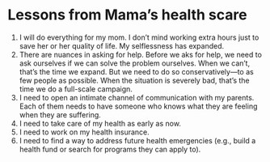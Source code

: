 # Lessons from Mama’s health scare

1. I will do everything for my mom. I don’t mind working extra hours just to save her or her quality of life. My selflessness has expanded.
2. There are nuances in asking for help. Before we aks for help, we need to ask ourselves if we can solve the problem ourselves. When we can’t, that’s the time we expand. But we need to do so conservatively—to as few people as possible. When the situation is severely bad, that’s the time we do a full-scale campaign.
3. I need to open an intimate channel of communication with my parents. Each of them needs to have someone who knows what they are feeling when they are suffering.
4. I need to take care of my health as early as now.
5. I need to work on my health insurance.
6. I need to find a way to address future health emergencies (e.g., build a health fund or search for programs they can apply to).

